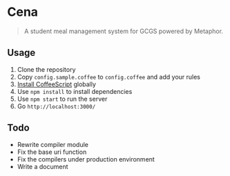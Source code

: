 Cena
========

> A student meal management system for GCGS powered by Metaphor.

Usage
--------

1. Clone the repository
2. Copy `config.sample.coffee` to `config.coffee` and add your rules
3. [Install CoffeeScript](http://coffeescript.org/#installation) globally
4. Use `npm install` to install dependencies
5. Use `npm start` to run the server
6. Go `http://localhost:3000/`

Todo
--------

* Rewrite compiler module
* Fix the base uri function
* Fix the compilers under production environment
* Write a document
